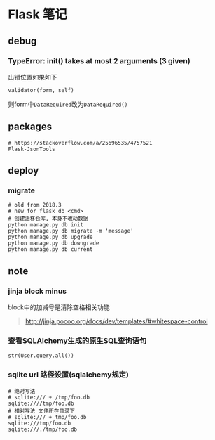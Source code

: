 Flask 笔记
=========

debug
-----

### TypeError: __init__() takes at most 2 arguments (3 given)

出错位置如果如下

    validator(form, self)

则form中`DataRequired`改为`DataRequired()`

packages
--------

    # https://stackoverflow.com/a/25696535/4757521
    Flask-JsonTools

deploy
------

### migrate

``` shell
# old from 2018.3
# new for flask db <cmd>
# 创建迁移仓库, 本身不改动数据
python manage.py db init
python manage.py db migrate -m 'message'
python manage.py db upgrade
python manage.py db downgrade
python manage.py db current
```

note
----

### jinja block minus

block中的加减号是清除空格相关功能

> <http://jinja.pocoo.org/docs/dev/templates/#whitespace-control>

### 查看SQLAlchemy生成的原生SQL查询语句

    str(User.query.all())

### sqlite url 路径设置(sqlalchemy规定)

    # 绝对写法
    # sqlite:/// + /tmp/foo.db
    sqlite:////tmp/foo.db
    # 相对写法 文件所在目录下
    # sqlite:/// + tmp/foo.db
    sqlite:///tmp/foo.db
    sqlite:///./tmp/foo.db

